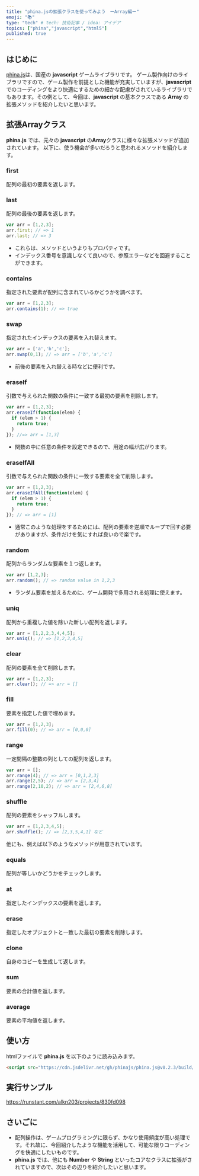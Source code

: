 ```yaml
---
title: "phina.jsの拡張クラスを使ってみよう　ーArray編ー"
emoji: "📚"
type: "tech" # tech: 技術記事 / idea: アイデア
topics: ["phina","javascript","html5"]
published: true
---
```


## はじめに
[phina.js](https://phinajs.com/)は、国産の **javascript** ゲームライブラリです。
ゲーム製作向けのライブラリですので、ゲーム製作を前提とした機能が充実していますが、**javascript** でのコーディングをより快適にするための細かな配慮がされているライブラリでもあります。その例として、今回は、**javascript** の基本クラスである **Array** の拡張メソッドを紹介したいと思います。

## 拡張Arrayクラス
**phina.js** では、元々の **javascript** の**Array**クラスに様々な拡張メソッドが追加されています。
以下に、使う機会が多いだろうと思われるメソッドを紹介します。

### first
配列の最初の要素を返します。

### last
配列の最後の要素を返します。

```js
var arr = [1,2,3];
arr.first; // => 1
arr.last; // => 3
```

* これらは、メソッドというよりもプロパティです。　　
* インデックス番号を意識しなくて良いので、参照エラーなどを回避することができます。

### contains
指定された要素が配列に含まれているかどうかを調べます。

```js
var arr = [1,2,3];
arr.contains(1); // => true
```

### swap
指定されたインデックスの要素を入れ替えます。

```js
var arr = ['a','b','c'];
arr.swap(0,1); // => arr = ['b','a','c']
```

* 前後の要素を入れ替える時などに便利です。

### eraseIf
引数で与えられた関数の条件に一致する最初の要素を削除します。

```js
var arr = [1,2,3];
arr.eraseIf(function(elem) {
  if (elem > 1) {
    return true;
  } 
}); //=> arr = [1,3]
```

* 関数の中に任意の条件を設定できるので、用途の幅が広がります。

### eraseIfAll
引数で与えられた関数の条件に一致する要素を全て削除します。

```js
var arr = [1,2,3];
arr.eraseIfAll(function(elem) {
  if (elem > 1) {
    return true;
  }
}); // => arr = [1]
```

* 通常このような処理をするためには、配列の要素を逆順でループで回す必要がありますが、条件だけを気にすれば良いので楽です。

### random
配列からランダムな要素を１つ返します。

```js
var arr [1,2,3];
arr.random(); // => random value in 1,2,3
```

* ランダム要素を加えるために、ゲーム開発で多用される処理に使えます。

### uniq
配列から重複した値を除いた新しい配列を返します。

```js
var arr = [1,2,2,3,4,4,5];
arr.uniq(); // => [1,2,3,4,5]
```

### clear
配列の要素を全て削除します。

```js
var arr = [1,2,3];
arr.clear(); // => arr = []
```

### fill
要素を指定した値で埋めます。

```js
var arr = [1,2,3];
arr.fill(0); // => arr = [0,0,0]
```

### range
一定間隔の整数の列としての配列を返します。

```js
var arr = [];
arr.range(4); // => arr = [0,1,2,3]
arr.range(2,5); // => arr = [2,3,4]
arr.range(2,10,2); // => arr = [2,4,6,8]
```

### shuffle
配列の要素をシャッフルします。

```js
var arr = [1,2,3,4,5];
arr.shuffle(); // => [2,3,5,4,1] など
```

他にも、例えば以下のようなメソッドが用意されています。

### equals
配列が等しいかどうかをチェックします。

### at
指定したインデックスの要素を返します。

### erase
指定したオブジェクトと一致した最初の要素を削除します。

### clone
自身のコピーを生成して返します。

### sum
要素の合計値を返します。

### average
要素の平均値を返します。

## 使い方
htmlファイルで **phina.js** を以下のように読み込みます。

```html
<script src="https://cdn.jsdelivr.net/gh/phinajs/phina.js@v0.2.3/build/phina.js"></script>
```

## 実行サンプル
https://runstant.com/alkn203/projects/830fd098

## さいごに
* 配列操作は、ゲームプログラミングに限らず、かなり使用頻度が高い処理です。それ故に、今回紹介したような機能を活用して、可能な限りコーディングを快適にしたいものです。
* **phina.js** では、他にも **Number** や **String** といったコアなクラスに拡張がされていますので、次はその辺りを紹介したいと思います。 



